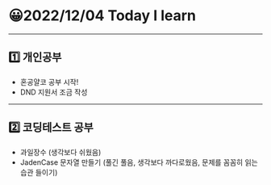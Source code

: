# 😀2022/12/04 Today I learn
-------------------------
## 1️⃣ 개인공부
  * 혼공얄코 공부 시작!
  * DND 지원서 조금 작성
-------------------------
## 2️⃣ 코딩테스트 공부
  * 과일장수 (생각보다 쉬웠음)
  * JadenCase 문자열 만들기 (풀긴 풀음, 생각보다 까다로웠음, 문제를 꼼꼼히 읽는 습관 들이기)
